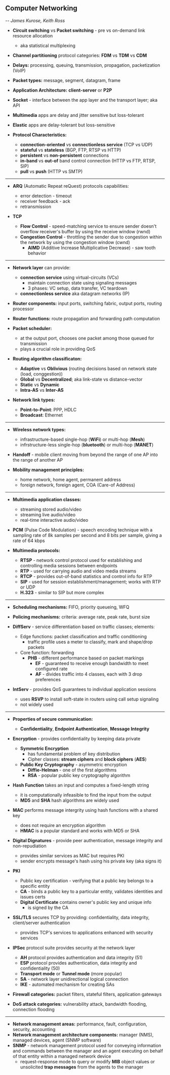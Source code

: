 ## Computer Networking
-- *James Kurose, Keith Ross*


- **Circuit switching** vs **Packet switching** - pre vs on-demand link resource allocation
   - aka statistical multiplexing
- **Channel partitioning** protocol categories: **FDM** vs **TDM** vs **CDM**
- **Delays:** processing, queuing, transmission, propagation, packetization (VoIP)
- **Packet types:** message, segment, datagram, frame

- **Application Architecture:** **client-server** or **P2P**
- **Socket** - interface between the app layer and the transport layer; aka API
- **Multimedia** apps are delay and jitter sensitive but loss-tolerant
- **Elastic** apps are delay-tolerant but loss-sensitive

- **Protocol Characteristics:**
  - **connection-oriented** vs **connectionless service** (TCP vs UDP)
  - **stateful** vs **stateless** (BGP, FTP, RTSP vs HTTP)
  - **persistent** vs **non-persistent** connections
  - **in-band** vs **out-of** band control connection (HTTP vs FTP, RTSP, SIP)
  - **pull** vs **push** (HTTP vs SMTP)

*****

- **ARQ** (Automatic Repeat reQuest) protocols capabilities:
  - error detection - timeout
  - receiver feedback - ack
  - retransmission

- **TCP**
  - **Flow Control** - speed-matching service to ensure sender doesn't overflow receiver's buffer by using the receive window (rwnd)
  - **Congestion Control** - throttling the sender due to congestion within the network by using the congestion window (cwnd)
    - **AIMD** (Additive Increase Multiplicative Decrease) - saw tooth behavior

*****

- **Network layer** can provide:
   - **connection service** using virtual-circuits (VCs)
      - maintain connection state using signaling messages
      - 3 phases: VC setup, data transfer, VC teardown
   - **connectionless service** aka datagram networks (IP)
   
- **Router components:** input ports, switching fabric, output ports, routing processor
- **Router functions:** route propagation and forwarding path computation
- **Packet scheduler:**
   - at the output port, chooses one packet among those queued for transmission
   - plays a crucial role in providing QoS

- **Routing algorithm classificaton:**
   - **Adaptive** vs **Oblivious** (routing decisions based on network state (load, conggestion))
   - **Global** vs **Decentralized**; aka link-state vs distance-vector
   - **Static** vs **Dynamic**
   - **Intra-AS** vs **Inter-AS**

- **Network link types:**
   - **Point-to-Point**: PPP, HDLC
   - **Broadcast**: Ethernet

*****

- **Wireless network types:**
   - infrastructure-based single-hop (**WiFi**) or multi-hop (**Mesh**)
   - infrstructure-less single-hop (**bluetooth**) or multi-hop (**MANET**)

- **Handoff** - mobile client moving from beyond the range of one AP into the range of another AP

- **Mobility management principles:**
   - home network, home agent, permanent address
   - foreign network, foreign agent, COA (Care-of Address)

*****

- **Multimedia application classes:**
   - streaming stored audio/video
   - streaming live audio/video
   - real-time interactive audio/video

- **PCM** (Pulse Code Modulation) - speech encoding technique with a sampling rate of 8k samples per second and 8 bits per sample, giving a rate of 64 kbps

- **Multimedia protocols:**
   - **RTSP** - network control protocol used for establishing and controlling media sessions between endpoints
   - **RTP** - used for carrying audio and video media streams
   - **RTCP** - provides out-of-band statistics and control info for RTP
   - **SIP** - used for session establishment/management; works with RTP or UDP
   - **H.323** - similar to SIP but more complex

*****

- **Scheduling mechanisms:** FIFO, priority queueing, WFQ
- **Policing mechanisms:** criteria: average rate, peak rate, burst size

- **DiffServ** - service differentiation based on traffic classes; elements:
   - Edge functions: packet classification and traffic conditioning
      - traffic profile uses a meter to classify, mark and shape/drop packets
   - Core function: forwarding
      - **PHB** - different performance based on packet markings
         - **EF** - guaranteed to receive enough bandwidth to meet configured rate
         - **AF** - divides traffic into 4 classes, each with 3 drop preferences

- **IntServ** - provides QoS guarantees to individual application sessions
   - uses **RSVP** to install soft-state in routers using call setup signaling
   - not widely used

*****

- **Properties of secure communication:**
   - **Confidentiality**, **Endpoint Authentication**, **Message Integrity**

- **Encryption** - provides confidentiality by keeping data private
   - **Symmetric Encryption**
      - has fundamental problem of key distribution
      - Cipher classes: **stream ciphers** and **block ciphers** (**AES**)
   - **Public Key Cryptography** - asymmetric encryption
      - **Diffie-Helman** - one of the first algorithms
      - **RSA** - popular public key cryptography algorithm
 
- **Hash Function** takes an input and computes a fixed-length string
   - it is computationally infeasible to find the input from the output
   - **MD5** and **SHA** hash algorithms are widely used

- **MAC** performs message intergrity using hash functions with a shared key
   - does not require an encryption algorithm
   - **HMAC** is a popular standard and works with MD5 or SHA

- **Digital Dignatures** - provide peer authentication, message integrity and non-repudiation
   - provides similar services as MAC but requires PKI
   - sender encrypts message's hash using his private key (aka signs it)

- **PKI**
   - Public key certification - verifying that a public key belongs to a specific entity
   - **CA** - binds a public key to a particular entity, validates identities and issues certs
   - **Digital Certificate** contains owner's public key and unique info
      - is signed by the CA

- **SSL/TLS** secures TCP by providing: confidentiality, data integrity, client/server authentication
   - provides TCP's services to applications enhanced with security services

- **IPSec** protocol suite provides security at the network layer
   - **AH** protocol provides authentication and data integrity (51)
   - **ESP** protocol provides authentication, data integrity and confidentiality (50)
   - **Transport mode** or **Tunnel mode** (more popular)
   - **SA** - network layer unidirectional logical connection
   - **IKE** - automated mechanism for creating SAs

- **Firewall categories:** packet filters, stateful filters, application gateways
- **DoS attack categories:** vulnerability attack, bandwidth flooding, connection flooding

*****

- **Network management areas:** performance, fault, configuration, security, accounting
- **Network management architecture components:** manager (NMS), managed devices, agent (SNMP software)
- **SNMP** - network management protocol used for conveying information and commands between the manager and an agent executing on behalf of that entity within a managed network device
   - request-response mode to query or modify **MIB** object values or unsolicited **trap messages** from the agents to the manager